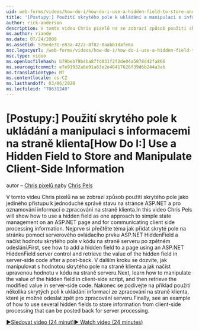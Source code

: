 ```yaml
---
uid: web-forms/videos/how-do-i/how-do-i-use-a-hidden-field-to-store-and-manipulate-client-side-information
title: '[Postupy:] Použití skrytého pole k ukládání a manipulaci s informacemi na straně klienta | Microsoft Docs'
author: rick-anderson
description: V tomto videu Chris pixelů na se zobrazí způsob použití skrytého pole jako jediného přístupu k jednoduché správě stavu na stránce ASP.NET a při komunikaci na straně klienta...
ms.author: riande
ms.date: 07/24/2008
ms.assetid: 576ede31-e83a-4222-8f82-0aabb1dafe6a
msc.legacyurl: /web-forms/videos/how-do-i/how-do-i-use-a-hidden-field-to-store-and-manipulate-client-side-information
msc.type: video
ms.openlocfilehash: b79beb79b4ba87fd031f2f2de04a5078d42fa866
ms.sourcegitcommit: e7e91932a6e91a63e2e46417626f39d6b244a3ab
ms.translationtype: MT
ms.contentlocale: cs-CZ
ms.lasthandoff: 03/06/2020
ms.locfileid: "78631248"
---
```

# <a name="how-do-i-use-a-hidden-field-to-store-and-manipulate-client-side-information"></a><span data-ttu-id="baeb0-103">[Postupy:] Použití skrytého pole k ukládání a manipulaci s informacemi na straně klienta</span><span class="sxs-lookup"><span data-stu-id="baeb0-103">[How Do I:] Use a Hidden Field to Store and Manipulate Client-Side Information</span></span>

<span data-ttu-id="baeb0-104">autor – [Chris pixelů na](https://twitter.com/chrispels)</span><span class="sxs-lookup"><span data-stu-id="baeb0-104">by [Chris Pels](https://twitter.com/chrispels)</span></span>

<span data-ttu-id="baeb0-105">V tomto videu Chris pixelů na se zobrazí způsob použití skrytého pole jako jediného přístupu k jednoduché správě stavu na stránce ASP.NET a pro oznamování informací o zpracování na straně klienta.</span><span class="sxs-lookup"><span data-stu-id="baeb0-105">In this video Chris Pels will show how to use a hidden field as one approach to simple state management on an ASP.NET page and for communicating client side processing information.</span></span> <span data-ttu-id="baeb0-106">Nejprve si přečtěte téma jak přidat skryté pole na stránku pomocí serverového ovládacího prvku ASP.NET HiddenField a načíst hodnotu skrytého pole v kódu na straně serveru po zpětném odeslání.</span><span class="sxs-lookup"><span data-stu-id="baeb0-106">First, see how to add a hidden field to a page using an ASP.NET HiddenField server control and retrieve the value of the hidden field in server-side code after a post-back.</span></span> <span data-ttu-id="baeb0-107">V dalším kroku se dozvíte, jak manipulovat s hodnotou skrytého pole na straně klienta a jak načíst upravenou hodnotu v kódu na straně serveru.</span><span class="sxs-lookup"><span data-stu-id="baeb0-107">Next, learn how to manipulate the value of the hidden field in client-side script, and then retrieve the modified value in server-side code.</span></span> <span data-ttu-id="baeb0-108">Nakonec se podívejte na příklad použití několika skrytých polí k ukládání informací ze zpracování na straně klienta, které je možné odeslat zpět pro zpracování serveru.</span><span class="sxs-lookup"><span data-stu-id="baeb0-108">Finally, see an example of how to use several hidden fields to store information from client-side processing that can be posted back for server processing.</span></span>

[<span data-ttu-id="baeb0-109">&#9654;Sledovat video (24 minut)</span><span class="sxs-lookup"><span data-stu-id="baeb0-109">&#9654; Watch video (24 minutes)</span></span>](https://channel9.msdn.com/Blogs/ASP-NET-Site-Videos/how-do-i-use-a-hidden-field-to-store-and-manipulate-client-side-information)

